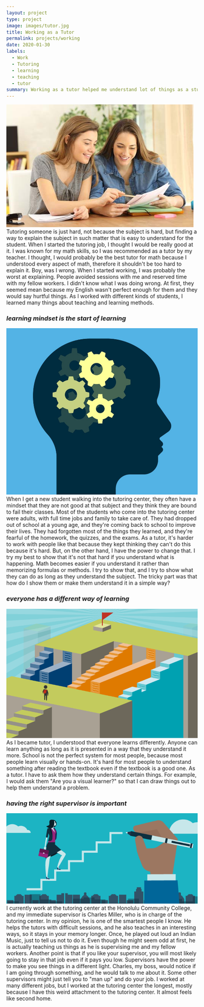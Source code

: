 ```yaml
---
layout: project
type: project
image: images/tutor.jpg
title: Working as a Tutor
permalink: projects/working
date: 2020-01-30
labels:
  - Work
  - Tutoring
  - learning
  - teaching
  - tutor
summary: Working as a tutor helped me understand lot of things as a student and a teacher. Everyone has a different need when it comes to learning, and everyone has a different method of learning as well. Here are some things I learned while I worked at the Tutoring Center at Honolulu Community College. 
---
```


<img alt="" class="ui medium left floated rounded image" src="/images/tutor.jpg">
Tutoring someone is just hard, not because the subject is hard, but finding a way to explain 
the subject in such matter that is easy to understand for the student. When I started the tutoring 
job, I thought I would be really good at it. I was known for my math skills, so I was recommended 
as a tutor by my teacher. I thought, I would probably be the best tutor for math because I understood
every aspect of math, therefore it shouldn't be too hard to explain it. Boy, was I wrong. When I 
started working, I was probably the worst at explaining. People avoided sessions with me and 
reserved time with my fellow workers. I didn't know what I was doing wrong. At first, they 
seemed mean because my English wasn't perfect enough for them and they would say hurtful things.
As I worked with different kinds of students, I learned many things about teaching and learning methods.

### *learning mindset is the start of learning*

<img alt="" class="ui small left floated rounded image" src="/images/brain.jpg">
When I get a new student walking into the tutoring center, they often have a mindset 
that they are not good at that subject and they think they are bound to fail their classes. 
Most of the students who come into the tutoring center were adults, with full time jobs and 
family to take care of. They had dropped out of school at a young age, and they're coming 
back to school to improve their lives. They had forgotten most of the things they learned, 
and they're fearful of the homework, the quizzes, and the exams. As a tutor, it's harder 
to work with people like that because they kept thinking they can't do this because it's hard. 
But, on the other hand, I have the power to change that. I try my best to show that it's not 
that hard if you understand what is happening. Math becomes easier if you understand it rather 
than memorizing formulas or methods. I try to show that, and I try to show what they can do as 
long as they understand the subject. The tricky part was that how do I show them or make them 
understand it in a simple way?

### *everyone has a different way of learning*

<img alt="" class="ui small left floated rounded image" src="/images/path.png">
As I became tutor, I understood that everyone learns differently. Anyone can learn 
anything as long as it is presented in a way that they understand it more. School is not 
the perfect system for most people, because most people learn visually or hands-on. 
It's hard for most people to understand something after reading the textbook even if the 
textbook is a good one. As a tutor. I have to ask them how they understand certain things. 
For example, I would ask them "Are you a visual learner?" so that I can draw things out to 
help them understand a problem.

### *having the right supervisor is important*

<img alt="" class="ui small left floated rounded image" src="/images/boss.png">
I currently work at the tutoring center at the Honolulu Community College, and my immediate 
supervisor is Charles Miller, who is in charge of the tutoring center. In my opinion, he is 
one of the smartest people I know. He helps the tutors with difficult sessions, and he also 
teaches in an interesting ways, so it stays in your memory longer. Once, he played out loud 
an Indian Music, just to tell us not to do it. Even though he might seem odd at first, he is 
actually teaching us things as he is supervising me and my fellow workers. Another point is 
that if you like your supervisor, you will most likely going to stay in that job even if it 
pays you low. Supervisors have the power to make you see things in a different light. Charles, 
my boss, would notice if I am going through something, and he would talk to me about it. Some 
other supervisors might just tell you to "man up" and do your job. I worked at many different 
jobs, but I worked at the tutoring center the longest, mostly because I have this weird attachment 
to the tutoring center. It almost feels like second home. 
